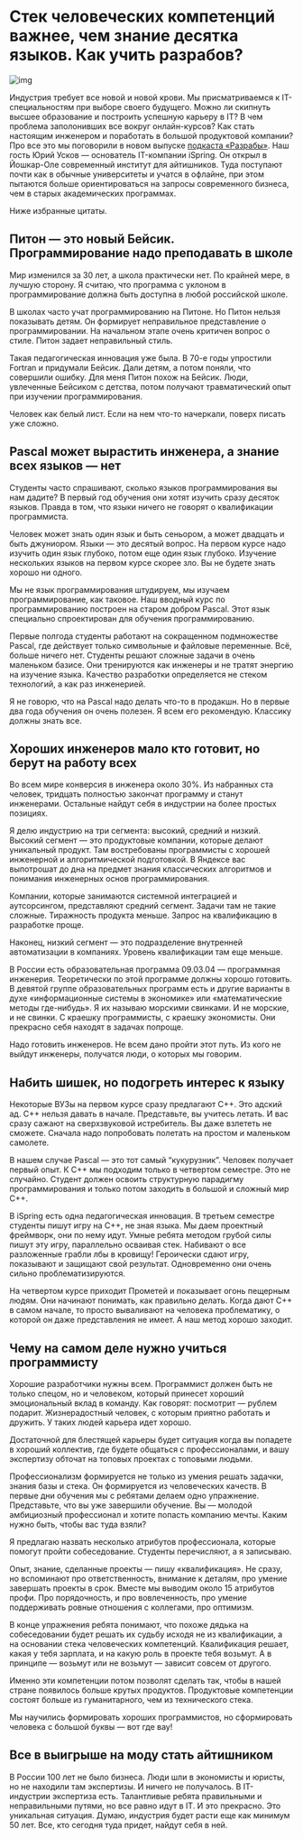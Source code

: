 # Стек человеческих компетенций важнее, чем знание десятка языков. Как учить разрабов?

![img](preview.jpg)

Индустрия требует все новой и новой крови. Мы присматриваемся к IT-специальностям при выборе своего будущего. Можно ли скипнуть высшее образование и построить успешную карьеру в IT? В чем проблема заполонивших все вокруг онлайн-курсов? Как стать настоящим инженером и поработать в большой продуктовой компании? Про все это мы поговорили в новом выпуске [подкаста «Разрабы»](https://youtu.be/5lytZfy6cCo). Наш гость Юрий Усков — основатель IT-компании iSpring. Он открыл в Йошкар-Оле современный институт для айтишников. Туда поступают почти как в обычные университеты и учатся в офлайне, при этом пытаются больше ориентироваться на запросы современного бизнеса, чем в старых академических программах.

Ниже избранные цитаты.


## Питон — это новый Бейсик. Программирование надо преподавать в школе

Мир изменился за 30 лет, а школа практически нет. По крайней мере, в лучшую сторону. Я считаю, что программа с уклоном в программирование должна быть доступна в любой российской школе. 

В школах часто учат программированию на Питоне. Но Питон нельзя показывать детям. Он формирует неправильное представление о программировании. На начальном этапе очень критичен вопрос о стиле. Питон задает неправильный стиль.

Такая педагогическая инновация уже была. В 70-е годы упростили Fortran и придумали Бейсик. Дали детям, а потом поняли, что совершили ошибку. Для меня Питон похож на Бейсик. Люди, увлеченные Бейсиком c детства, потом получают травматический опыт при изучении программирования.

Человек как белый лист. Если на нем что-то начеркали, поверх писать уже сложно.


## Pascal может вырастить инженера, а знание всех языков — нет

Студенты часто спрашивают, сколько языков программирования вы нам дадите? В первый год обучения они хотят изучить сразу десяток языков. Правда в том, что языки ничего не говорят о квалификации программиста.

Человек может знать один язык и быть сеньором, а может двадцать и быть джуниором. Языки — это десятый вопрос. На первом курсе надо изучить один язык глубоко, потом еще один язык глубоко. Изучение нескольких языков на первом курсе скорее зло. Вы не будете знать хорошо ни одного.

Мы не язык программирования штудируем, мы изучаем программирование, как таковое. Наш вводный курс по программированию построен на старом добром Pascal. Этот язык специально спроектирован для обучения программированию.

Первые полгода студенты работают на сокращенном подмножестве Pascal, где действует только символьные и файловые переменные. Всё, больше ничего нет. Студенты решают сложные задачи в очень маленьком базисе. Они тренируются как инженеры и не тратят энергию на изучение языка. Качество разработки определяется не стеком технологий, а как раз инженерией.

Я не говорю, что на Pascal надо делать что-то в продакшн. Но в первые два года обучения он очень полезен. Я всем его рекомендую. Классику должны знать все.


## Хороших инженеров мало кто готовит, но берут на работу всех

Во всем мире конверсия в инженера около 30%. Из набранных ста человек, тридцать полностью закончат программу и станут инженерами. Остальные найдут себя в индустрии на более простых позициях.

Я делю индустрию на три сегмента: высокий, средний и низкий. Высокий сегмент — это продуктовые компании, которые делают уникальный продукт. Там востребованы программисты с хорошей инженерной и алгоритмической подготовкой. В Яндексе вас выпотрошат до дна на предмет знания классических алгоритмов и понимания инженерных основ программирования.

Компании, которые занимаются системной интеграцией и аутсорсингом, представляют средний сегмент. Задачи там не такие сложные. Тиражность продукта меньше. Запрос на квалификацию в разработке проще.

Наконец, низкий сегмент — это подразделение внутренней автоматизации в компаниях. Уровень квалификации там еще меньше.

В России есть образовательная программа 09.03.04 — программная инженерия. Теоретически по этой программе должны хорошо готовить. В девятой группе образовательных программ есть и другие варианты в духе «информационные системы в экономике» или «математические методы где-нибудь». Я их называю морскими свинками. И не морские, и не свинки. С краешку программисты, с краешку экономисты. Они прекрасно себя находят в задачах попроще.

Надо готовить инженеров. Не всем дано пройти этот путь. Из кого не выйдут инженеры, получатся люди, о которых мы говорим. 

## Набить шишек, но подогреть интерес к языку

Некоторые ВУЗы на первом курсе сразу предлагают С++. Это адский ад. С++ нельзя давать в начале. Представьте, вы учитесь летать. И вас сразу сажают на сверхзвуковой истребитель. Вы даже взлететь не сможете. Сначала надо попробовать полетать на простом и маленьком самолете.

В нашем случае Pascal — это тот самый “кукурузник”. Человек получает первый опыт. К С++ мы подходим только в четвертом семестре. Это не случайно. Студент должен освоить структурную парадигму программирования и только потом заходить в большой и сложный мир С++.

В iSpring есть одна педагогическая инновация. В третьем семестре студенты пишут игру на С++, не зная языка. Мы даем проектный фреймворк, они по нему идут. Умные ребята методом грубой силы пишут эту игру, параллельно осваивая стек. Набивают о все разложенные грабли лбы в кровищу! Героически сдают игру, показывают и защищают свой результат. Одновременно они очень сильно проблематизируются.

На четвертом курсе приходит Прометей и показывает огонь пещерным людям. Они начинают понимать, как правильно делать. Когда дают С++ в самом начале, то просто вываливают на человека проблематику, о которой он даже представления не имеет. А наш метод хорошо заходит.


## Чему на самом деле нужно учиться программисту

Хорошие разработчики нужны всем. Программист должен быть не только спецом, но и человеком, который принесет хороший эмоциональный вклад в команду. Как говорят: посмотрит — рублем подарит. Жизнерадостный человек, с которым приятно работать и дружить. У таких людей карьера идет хорошо.

Достаточной для блестящей карьеры будет ситуация когда вы попадете в хороший коллектив, где будете общаться с профессионалами, и вашу экспертизу обточат на топовых проектах с топовыми людьми.

Профессионализм  формируется не только из умения решать задачки, знания базы и стека. Он формируется из человеческих качеств. В первые дни обучения мы с ребятами делаем одно упражнение. Представьте, что вы уже завершили обучение. Вы — молодой амбициозный профессионал и хотите попасть компанию мечты. Каким нужно быть, чтобы вас туда взяли?

Я предлагаю назвать несколько атрибутов профессионала, которые помогут пройти собеседование. Студенты перечисляют, а я записываю.

Опыт, знание, сделанные проекты — пишу «квалификация». Не сразу, но вспоминают про ответственность, внимание к деталям, про умение завершать проекты в срок. Вместе мы выводим около 15 атрибутов профи. Про порядочность, и про вовлеченность, про умение поддерживать ровные отношения с коллегами, про оптимизм.

В конце упражнения ребята понимают, что похоже дядька на собеседовании будет решать их судьбу исходя не из квалификации, а на основании стека человеческих компетенций. Квалификация решает, какая у тебя зарплата, и на какую роль в проекте тебя возьмут. А в принципе — возьмут или не возьмут — зависит совсем от другого.

Именно эти компетенции потом позволят сделать так, чтобы в нашей стране появилось больше крутых продуктов. Продуктовые компетенции состоят больше из гуманитарного, чем из технического стека.

Мы научились формировать хороших программистов, но сформировать человека с большой буквы — вот где вау!


## Все в выигрыше на моду стать айтишником

В России 100 лет не было бизнеса. Люди шли в экономисты и юристы, но не находили там экспертизы. И ничего не получалось. В IT-индустрии экспертиза есть. Талантливые ребята правильными и неправильными путями, но все равно идут в IT. И это прекрасно. Это уникальная ситуация. Думаю, индустрия будет расти еще как минимум 50 лет. Все, кто сегодня туда придет, найдут себя в ней.
